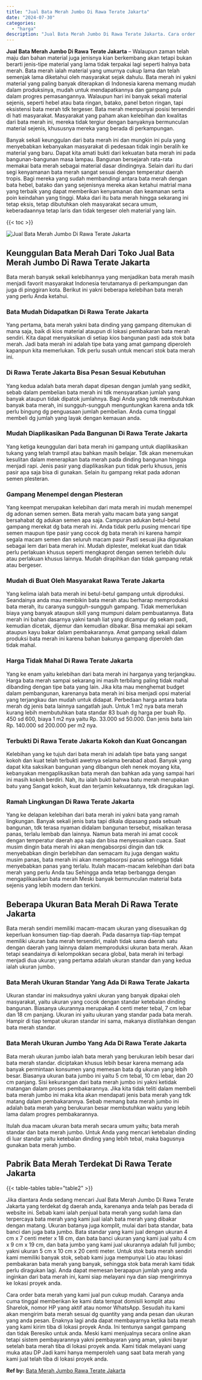 ```yaml
---
title: "Jual Bata Merah Jumbo Di Rawa Terate Jakarta"
date: "2024-07-30"
categories: 
  - "harga"
description: "Jual Bata Merah Jumbo Di Rawa Terate Jakarta. Cara order bata merah yang kami jual pun cukup mudah. Caranya anda cuma tinggal memberikan ke kami data tempat..."
---
```


**Jual Bata Merah Jumbo Di Rawa Terate Jakarta** – Walaupun zaman telah maju dan bahan material juga jenisnya kian berkembang akan tetapi bukan berarti jenis-tipe material yang lama tidak terpakai lagi seperti halnya bata merah. Bata merah ialah material yang umurnya cukup lama dan telah semenjak lama diketahui oleh masyarakat sejak dahulu. Bata merah ini yakni material yang paling banyak diterapkan di Indonesia karena memang mudah dalam produksinya, mudah untuk mendapatkannya dan gampang pula dalam progres pemasangannya. Walaupun hari ini banyak sekali material sejenis, seperti hebel atau bata ringan, batako, panel beton ringan, tapi eksistensi bata merah tdk tergeser. Bata merah mempunyai posisi tersendiri di hati masyarakat. Masyarakat yang paham akan kelebihan dan kwalitas dari bata merah ini, mereka tidak tergiur dengan banyaknya bermunculan material sejenis, khususnya mereka yang berada di perkampungan.

Banyak sekali keunggulan dari bata merah ini dan mungkin ini pula yang menyebabkan kebanyakan masyarakat di pedesaan tidak ingin beralih ke material yang baru. Dapat kita amati bukti dari kekuatan bata merah ini pada bangunan-bangunan masa lampau. Bangunan bersejarah rata-rata memakai bata merah sebagai material dasar dindingnya. Selain dari itu dari segi kenyamanan bata merah sangat sesuai dengan temperatur daerah tropis. Bagi mereka yang sudah membandingi antara bata merah dengan bata hebel, batako dan yang sejenisnya mereka akan ketahui matrial mana yang terbaik yang dapat memberikan kenyamanan dan keamanan serta poin keindahan yang tinggi. Maka dari itu bata merah hingga sekarang ini tetap eksis, tetap dibutuhkan oleh masyarakat secara umum, keberadaannya tetap laris dan tidak tergeser oleh material yang lain.

{{< toc >}}

![Jual Bata Merah Jumbo Di Rawa Terate Jakarta](/images/jual-bata-merah-31.png)

## Keunggulan Bata Merah Dari Toko Jual Bata Merah Jumbo Di Rawa Terate Jakarta

Bata merah banyak sekali kelebihannya yang menjadikan bata merah masih menjadi favorit masyarakat Indonesia terutamanya di perkampungan dan juga di pinggiran kota. Berikut ini yakni beberapa kelebihan bata merah yang perlu Anda ketahui.

### Bata Mudah Didapatkan Di Rawa Terate Jakarta

Yang pertama, bata merah yakni bata dinding yang gampang ditemukan di mana saja, baik di kios material ataupun di lokasi pembakaran bata merah sendiri. Kita dapat menyaksikan di setiap kios bangunan pasti ada stok bata merah. Jadi bata merah ini adalah tipe bata yang amat gampang diperoleh kapanpun kita memerlukan. Tdk perlu susah untuk mencari stok bata merah ini.

### Di Rawa Terate Jakarta Bisa Pesan Sesuai Kebutuhan

Yang kedua adalah bata merah dapat dipesan dengan jumlah yang sedikit, sebab dalam pembelian bata merah ini tdk mensyaratkan jumlah yang banyak ataupun tidak dipatok jumlahnya. Bagi Anda yang tdk membutuhkan banyak bata merah, ini sungguh-sungguh menguntungkan karena anda tdk perlu bingung dg penguasaan jumlah pembelian. Anda cuma tinggal membeli dg jumlah yang layak dengan kemauan anda.

### Mudah Diaplikasikan Pada Bangunan Di Rawa Terate Jakarta

Yang ketiga keunggulan dari bata merah ini gampang untuk diaplikasikan tukang yang telah trampil atau bahkan masih belajar. Tdk akan menemukan kesulitan dalam menerapkan bata merah pada dinding bangunan hingga menjadi rapi. Jenis pasir yang diaplikasikan pun tidak perlu khusus, jenis pasir apa saja bisa di gunakan. Selain itu gampang rekat pada adonan semen plesteran.

### Gampang Menempel dengan Plesteran

Yang keempat merupakan kelebihan dari mata merah ini mudah menempel dg adonan semen semen. Bata merah yaitu macam bata yang sangat bersahabat dg adukan semen apa saja. Campuran adukan betul-betul gampang merekat dg bata merah ini. Anda tidak perlu pusing mencari tipe semen maupun tipe pasir yang cocok dg bata merah ini karena hampir segala macam semen dan seluruh macam pasir Pasti sesuai jika digunakan sebagai lem dari bata merah ini. Mudah diplester, melekat kuat dan tidak perlu perlakuan khusus seperti mengkaprot dengan semen terlebih dulu atau perlakuan khusus lainnya. Mudah dirapihkan dan tidak gampang retak atau bergeser.

### Mudah di Buat Oleh Masyarakat Rawa Terate Jakarta

Yang kelima ialah bata merah ini betul-betul gampang untuk diproduksi. Seandainya anda mau membikin bata merah atau berharap memproduksi bata merah, itu caranya sungguh-sungguh gampang. Tidak memerlukan biaya yang banyak ataupun skill yang mumpuni dalam pembuatannya. Bata merah ini bahan dasarnya yakni tanah liat yang dicampur dg sekam padi, kemudian dicetak, dijemur dan kemudian dibakar. Bisa memakai api sekam ataupun kayu bakar dalam pembakarannya. Amat gampang sekali dalam produksi bata merah ini karena bahan bakunya gampang diperoleh dan tidak mahal.

### Harga Tidak Mahal Di Rawa Terate Jakarta

Yang ke enam yaitu kelebihan dari bata merah ini harganya yang terjangkau. Harga bata merah sampai sekarang ini masih terbilang paling tidak mahal dibanding dengan tipe bata yang lain. Jika kita mau menghemat budget dalam pembangunan, karenanya bata merah ini bisa menjadi opsi material yang terjangkau dan mudah untuk didapat. Perbedaan harga antara bata merah dg jenis bata lainnya sangatlah jauh. Untuk 1 m2 nya bata merah kurang lebih membutuhkan bata standar 83 buah dg harga per buah Rp. 450 sd 600, biaya 1 m2 nya yaitu Rp. 33.000 sd 50.000. Dan jenis bata lain Rp. 140.000 sd 200.000 per m2 nya.

### Terbukti Di Rawa Terate Jakarta Kokoh dan Kuat Goncangan

Kelebihan yang ke tujuh dari bata merah ini adalah tipe bata yang sangat kokoh dan kuat telah terbukti awetnya selama berabad abad. Banyak yang dapat kita saksikan bangunan yang dibangun oleh nenek moyang kita, kebanyakan mengaplikasikan bata merah dan bahkan ada yang sampai hari ini masih kokoh berdiri. Nah, itu ialah bukti bahwa batu merah merupakan batu yang Sangat kokoh, kuat dan terjamin kekuatannya, tdk diragukan lagi.

### Ramah Lingkungan Di Rawa Terate Jakarta

Yang ke delapan kelebihan dari bata merah ini yakni bata yang ramah lingkungan. Banyak sekali jenis bata tapi dikala dipasang pada sebuah bangunan, tdk terasa nyaman didalam bangunan tersebut, misalkan terasa panas, terlalu lembab dan lainnya. Namun bata merah ini amat cocok dengan temperatur daerah apa saja dan bisa menyesuaikan cuaca. Saat musim dingin bata merah ini akan mengabsorpsi dingin dan tdk menyebabkan dingin berlebihan dan semacam itu juga dengan waktu musim panas, bata merah ini akan mengabsorpsi panas sehingga tidak menyebabkan panas yang terlalu. Itulah macam-macam kelebihan dari bata merah yang perlu Anda tau Sehingga anda tetap berbangga dengan mengaplikasikan bata merah Meski banyak bermunculan material bata sejenis yang lebih modern dan terkini.

## Beberapa Ukuran Bata Merah Di Rawa Terate Jakarta

Bata merah sendiri memiliki macam-macam ukuran yang disesuaikan dg keperluan konsumen tiap-tiap daerah. Pada dasarnya tiap-tiap tempat memiliki ukuran bata merah tersendiri, malah tidak sama daerah satu dengan daerah yang lainnya dalam memproduksi ukuran bata merah. Akan tetapi seandainya di kelompokkan secara global, bata merah ini terbagi menjadi dua ukuran; yang pertama adalah ukuran standar dan yang kedua ialah ukuran jumbo.

### Bata Merah Ukuran Standar Yang Ada Di Rawa Terate Jakarta

Ukuran standar ini maksudnya yakni ukuran yang banyak dipakai oleh masyarakat, yaitu ukuran yang cocok dengan standar ketebalan dinding bangunan. Biasanya ukurannya merupakan 4 centi meter tebal, 7 cm lebar dan 18 cm panjang. Ukuran ini yaitu ukuran yang standar pada bata merah. Hampir di tiap tempat ukuran standar ini sama, makanya diistilahkan dengan bata merah standar.

### Bata Merah Ukuran Jumbo Yang Ada Di Rawa Terate Jakarta

Bata merah ukuran jumbo ialah bata merah yang berukuran lebih besar dari bata merah standar. diciptakan khusus lebih besar karena memang ada banyak permintaan konsumen yang memesan bata dg ukuran yang lebih besar. Biasanya ukuran bata jumbo ini yaitu 5 cm tebal, 10 cm lebar, dan 20 cm panjang. Sisi kekurangan dari bata merah jumbo ini yakni ketidak matangan dalam proses pembakarannya. Jika kita tidak teliti dalam membeli bata merah jumbo ini maka kita akan mendapati jenis bata merah yang tdk matang dalam pembakarannya. Sebab memang bata merah jumbo ini adalah bata merah yang berukuran besar membutuhkan waktu yang lebih lama dalam progres pembakarannya.

Itulah dua macam ukuran bata merah secara umum yaitu; bata merah standar dan bata merah jumbo. Untuk Anda yang mencari ketebalan dinding di luar standar yaitu ketebalan dinding yang lebih tebal, maka bagusnya gunakan bata merah jumbo.

## Pabrik Bata Merah Terdekat Di Rawa Terate Jakarta

{{< table-tables table="table2" >}}

Jika diantara Anda sedang mencari Jual Bata Merah Jumbo Di Rawa Terate Jakarta yang terdekat dg daerah anda, karenanya anda telah pas berada di website ini. Sebab kami ialah penjual bata merah yang sudah lama dan terpercaya bata merah yang kami jual ialah bata merah yang dibakar dengan matang. Ukuran batanya juga komplit, mulai dari bata standar, bata banci dan juga bata jumbo. Bata standar yang kami jual dengan ukuran 4 cm x 7 centi meter x 18 cm, dan bata banci ukuran yang kami jual yaitu 4 cm x 9 cm x 19 cm, dan bata jumbo yang kami jual ukurannya adalah full jumbo; yakni ukuran 5 cm x 10 cm x 20 centi meter. Untuk stok bata merah sendiri kami memiliki banyak stok, sebab kami juga mempunyai Lio atau lokasi pembakaran bata merah yang banyak, sehingga stok bata merah kami tidak perlu diragukan lagi. Anda dapat memesan berapapun jumlah yang anda inginkan dari bata merah ini, kami siap melayani nya dan siap mengirimnya ke lokasi proyek anda.

Cara order bata merah yang kami jual pun cukup mudah. Caranya anda cuma tinggal memberikan ke kami data tempat domisili komplit atau Sharelok, nomor HP yang aktif atau nomor WhatsApp. Sesudah itu kami akan mengirim bata merah sesuai dg quantity yang anda pesan dan ukuran yang anda pesan. Enaknya lagi anda dapat membayarnya ketika bata merah yang kami kirim tiba di lokasi proyek Anda. Ini tentunya sangat gampang dan tidak Beresiko untuk anda. Meski kami menjualnya secara online akan tetapi sistem pembayarannya yakni pembayaran yang aman, yakni bayar setelah bata merah tiba di lokasi proyek anda. Kami tidak melayani uang muka atau DP Jadi kami hanya memperoleh uang saat bata merah yang kami jual telah tiba di lokasi proyek anda.

**Ref by:** [Bata Merah Jumbo Rawa Terate Jakarta](https://id.wikipedia.org/wiki/Bata)
